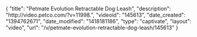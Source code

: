 {
    "title": "Petmate Evolution Retractable Dog Leash",
    "description": "http:\/\/video.petco.com\/?v=11998.",
    "videoid": "145613",
    "date_created": "1394762671",
    "date_modified": "1418181186",
    "type": "captivate",
    "layout": "video",
    "url": "\/v\/petmate-evolution-retractable-dog-leash\/145613"
}